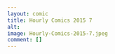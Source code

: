 ```yaml
---
layout: comic
title: Hourly Comics 2015 7
alt: 
image: Hourly-Comics-2015-7.jpeg
comment: []
---
```

